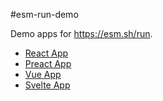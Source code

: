 #esm-run-demo

Demo apps for https://esm.sh/run.

- [React App](./react/)
- [Preact App](./preact/)
- [Vue App](./vue/)
- [Svelte App](./svelte/)
